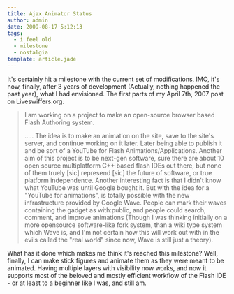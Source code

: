 ```yaml
---
title: Ajax Animator Status
author: admin
date: 2009-08-17 5:12:13
tags: 
  - i feel old
  - milestone
  - nostalgia
template: article.jade
---
```


It's certainly hit a milestone with the current set of modifications, IMO, it's now, finally, after 3 years of development (Actually, nothing happened the past year), what I had envisioned.
The first parts of my April 7th, 2007 post on Liveswiffers.org.
> I am working on a project to make an open-source browser based Flash Authoring system.> 
> 
> ..... The idea is to make an animation on the site, save to the site's server, and continue working on it later. Later being able to publish it and be sort of a YouTube for Flash Animations/Applications. Another aim of this project is to be next-gen software, sure there are about 10 open source multiplatform C++ based flash IDEs out there, but none of them truely [sic] represend [sic] the future of software, or true platform independence.
Another interesting fact is that I didn't know what YouTube was until Google bought it. But with the idea for a "YouTube for animations", is totally possible with the new infrastructure provided by Google Wave. People can mark their waves containing the gadget as with:public, and people could search, comment, and improve animations (Though I was thinking initially on a more opensource software-like fork system, than a wiki type system which Wave is, and I'm not certain how this will work out with in the evils called the "real world" since now, Wave is still just a theory).

What has it done which makes me think it's reached this milestone? Well, finally, I can make stick figures and animate them as they were meant to be animated. Having multiple layers with visibility now works, and now it supports most of the beloved and mostly efficient workflow of the Flash IDE - or at least to a beginner like I was, and still am.
